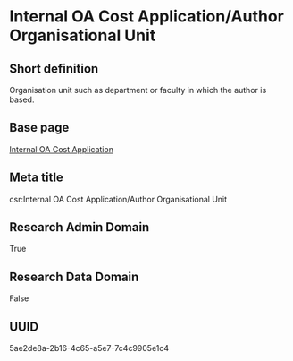 # Internal OA Cost Application/Author Organisational Unit
## Short definition
Organisation unit such as department or faculty in which the author is based.
## Base page
[Internal OA Cost Application](https://github.com/EuroCRIS/CASRAI-Dictionairies/blob/main/Objects/Internal%20OA%20Cost%20Application.md)
## Meta title
csr:Internal OA Cost Application/Author Organisational Unit
## Research Admin Domain
True
## Research Data Domain
False
## UUID
5ae2de8a-2b16-4c65-a5e7-7c4c9905e1c4
